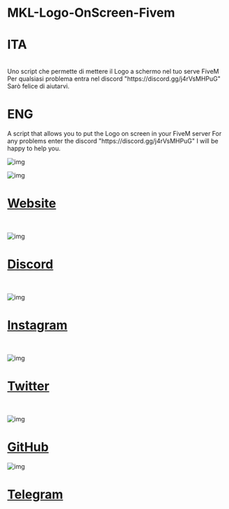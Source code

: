 # MKL-Logo-OnScreen-Fivem

<h1>ITA</h1> <br> Uno script che permette di mettere il Logo a schermo nel tuo serve FiveM
Per qualsiasi problema entra nel discord "https://discord.gg/j4rVsMHPuG"
Sarò felice di aiutarvi. <h1>ENG</h1> A script that allows you to put the Logo on screen in your FiveM server
For any problems enter the discord "https://discord.gg/j4rVsMHPuG"
I will be happy to help you.

![img](https://i.imgur.com/Lfr9B8j.png)

![img](https://imgur.com/AAIMPzC.png) 

[<h1>Website</h1>](https://www.devolutions.it/) <br>

![img](https://imgur.com/weHtzQi.png) 

[<h1>Discord</h1>](https://discord.gg/j4rVsMHPuG) <br>

![img](https://imgur.com/B1q3O3a.png) 

[<h1>Instagram</h1>](https://www.instagram.com/devolutions_ita/) <br>

![img](https://imgur.com/zZGjpte.png) 

[<h1>Twitter</h1>](https://twitter.com/DeVolutions_ita) <br>

![img](https://imgur.com/nttvTRT.png) 

[<h1>GitHub</h1>](https://github.com/DeVolutions-ita) 

![img](https://imgur.com/s1qUP6p.png) 

[<h1>Telegram</h1>](https://t.me/joinchat/RVflO-ox-NczMDFk) 

